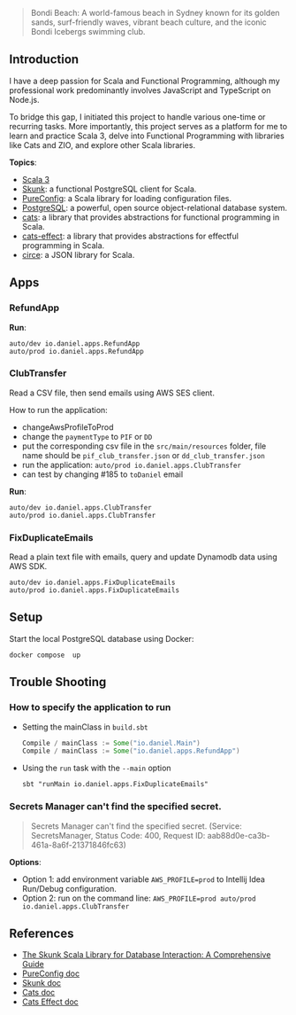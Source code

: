 > Bondi Beach: A world-famous beach in Sydney known for its golden sands, surf-friendly waves, vibrant beach culture,
> and the iconic Bondi Icebergs swimming club.

## Introduction

I have a deep passion for Scala and Functional Programming, although my professional work predominantly involves
JavaScript and TypeScript on Node.js.

To bridge this gap, I initiated this project to handle various one-time or recurring tasks. More importantly,
this project serves as a platform for me to learn and practice Scala 3, delve into Functional Programming with libraries
like Cats and ZIO, and explore other Scala libraries.

**Topics**:

- [Scala 3](https://scala-lang.org/)
- [Skunk](https://github.com/typelevel/skunk): a functional PostgreSQL client for Scala.
- [PureConfig](https://github.com/pureconfig/pureconfig): a Scala library for loading configuration files.
- [PostgreSQL](https://www.postgresql.org/): a powerful, open source object-relational database system.
- [cats](https://typelevel.org/cats/): a library that provides abstractions for functional programming in Scala.
- [cats-effect](https://typelevel.org/cats-effect/): a library that provides abstractions for effectful programming in
  Scala.
- [circe](https://circe.github.io/circe/): a JSON library for Scala.

## Apps

### RefundApp

**Run**:

```shell
auto/dev io.daniel.apps.RefundApp
auto/prod io.daniel.apps.RefundApp
```

### ClubTransfer

Read a CSV file, then send emails using AWS SES client.

How to run the application:

- changeAwsProfileToProd
- change the `paymentType` to `PIF` or `DD`
- put the corresponding csv file in the `src/main/resources` folder, file name should be `pif_club_transfer.json` or
  `dd_club_transfer.json`
- run the application: `auto/prod io.daniel.apps.ClubTransfer`
- can test by changing #185 to `toDaniel` email

**Run**:

```shell
auto/dev io.daniel.apps.ClubTransfer
auto/prod io.daniel.apps.ClubTransfer
```

### FixDuplicateEmails

Read a plain text file with emails, query and update Dynamodb data using AWS SDK.

```shell
auto/dev io.daniel.apps.FixDuplicateEmails
auto/prod io.daniel.apps.FixDuplicateEmails
```

## Setup

Start the local PostgreSQL database using Docker:

```shell
docker compose  up
```

## Trouble Shooting

### How to specify the application to run

- Setting the mainClass in `build.sbt`
    ```sbt
    Compile / mainClass := Some("io.daniel.Main")
    Compile / mainClass := Some("io.daniel.apps.RefundApp")
    ```
- Using the `run` task with the `--main` option
    ```shell
    sbt "runMain io.daniel.apps.FixDuplicateEmails"
    ```

### Secrets Manager can't find the specified secret.

> Secrets Manager can't find the specified secret. (Service: SecretsManager, Status Code: 400, Request ID:
> aab88d0e-ca3b-461a-8a6f-21371846fc63)

**Options**:

- Option 1: add environment variable `AWS_PROFILE=prod` to Intellij Idea Run/Debug configuration.
- Option 2: run on the command line: `AWS_PROFILE=prod auto/prod io.daniel.apps.ClubTransfer`

## References

- [The Skunk Scala Library for Database Interaction: A Comprehensive Guide](https://blog.rockthejvm.com/skunk-complete-guide/#8-sql-interpolation-query-and-command)
- [PureConfig doc](https://pureconfig.github.io/docs/)
- [Skunk doc](https://typelevel.org/skunk/)
- [Cats doc](https://typelevel.org/cats/)
- [Cats Effect doc](https://typelevel.org/cats-effect/)